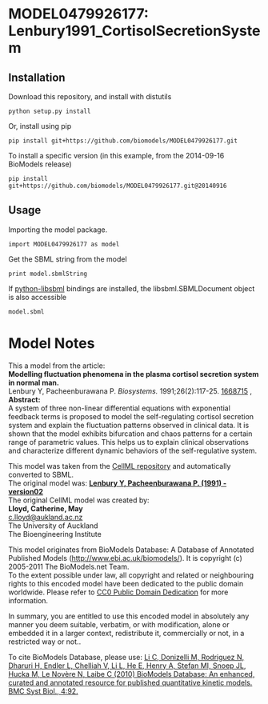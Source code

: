 # MODEL0479926177: Lenbury1991_CortisolSecretionSystem

## Installation

Download this repository, and install with distutils

`python setup.py install`

Or, install using pip

`pip install git+https://github.com/biomodels/MODEL0479926177.git`

To install a specific version (in this example, from the 2014-09-16 BioModels release)

`pip install git+https://github.com/biomodels/MODEL0479926177.git@20140916`

## Usage

Importing the model package.

`import MODEL0479926177 as model`

Get the SBML string from the model

`print model.sbmlString`

If [python-libsbml](https://pypi.python.org/pypi/python-libsbml) bindings are
installed, the libsbml.SBMLDocument object is also accessible

`model.sbml`


# Model Notes


This a model from the article:  
**Modelling fluctuation phenomena in the plasma cortisol secretion system in normal man.**   
Lenbury Y, Pacheenburawana P. _Biosystems._ 1991;26(2):117-25.
[1668715](http://www.ncbi.nlm.nih.gov/pubmed/1668715) ,  
**Abstract:**   
A system of three non-linear differential equations with exponential feedback
terms is proposed to model the self-regulating cortisol secretion system and
explain the fluctuation patterns observed in clinical data. It is shown that
the model exhibits bifurcation and chaos patterns for a certain range of
parametric values. This helps us to explain clinical observations and
characterize different dynamic behaviors of the self-regulative system.

This model was taken from the [CellML
repository](http://www.cellml.org/models) and automatically converted to SBML.  
The original model was: [ **Lenbury Y, Pacheenburawana P. (1991) - version02**
](http://www.cellml.org/models/lenbury_pacheenburawana_1991_version02)  
The original CellML model was created by:  
**Lloyd, Catherine, May**   
c.lloyd@aukland.ac.nz  
The University of Auckland  
The Bioengineering Institute  

This model originates from BioModels Database: A Database of Annotated
Published Models (http://www.ebi.ac.uk/biomodels/). It is copyright (c)
2005-2011 The BioModels.net Team.  
To the extent possible under law, all copyright and related or neighbouring
rights to this encoded model have been dedicated to the public domain
worldwide. Please refer to [CC0 Public Domain
Dedication](http://creativecommons.org/publicdomain/zero/1.0/) for more
information.

In summary, you are entitled to use this encoded model in absolutely any
manner you deem suitable, verbatim, or with modification, alone or embedded it
in a larger context, redistribute it, commercially or not, in a restricted way
or not..  
  
To cite BioModels Database, please use: [Li C, Donizelli M, Rodriguez N,
Dharuri H, Endler L, Chelliah V, Li L, He E, Henry A, Stefan MI, Snoep JL,
Hucka M, Le Novère N, Laibe C (2010) BioModels Database: An enhanced, curated
and annotated resource for published quantitative kinetic models. BMC Syst
Biol., 4:92.](http://www.ncbi.nlm.nih.gov/pubmed/20587024)


